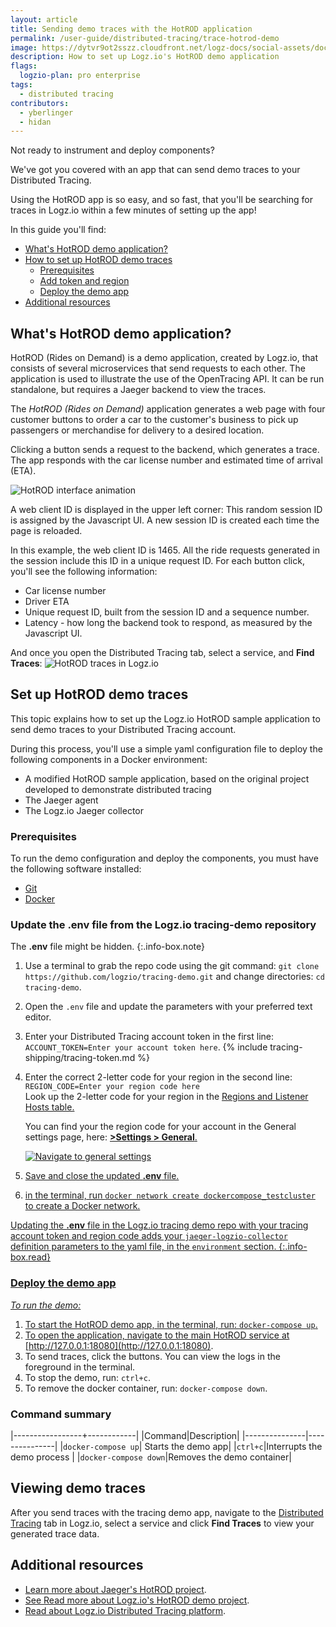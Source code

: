 ```yaml
---
layout: article
title: Sending demo traces with the HotROD application
permalink: /user-guide/distributed-tracing/trace-hotrod-demo
image: https://dytvr9ot2sszz.cloudfront.net/logz-docs/social-assets/docs-social.jpg
description: How to set up Logz.io's HotROD demo application
flags:
  logzio-plan: pro enterprise
tags:
  - distributed tracing
contributors:
  - yberlinger
  - hidan
---
```

Not ready to instrument and deploy components?

We've got you covered with an app that can send demo traces to your Distributed Tracing.

Using the HotROD app is so easy, and so fast, that you'll be searching for traces in Logz.io within a few minutes of setting up the app! 

In this guide you'll find:

* [What's HotROD demo application?](/user-guide/distributed-tracing/trace-hotrod-demo#whats-hotrod-demo-application)
* [How to set up HotROD demo traces](/user-guide/distributed-tracing/trace-hotrod-demo#set-up-hotrod-demo-traces)
  * [Prerequisites](/user-guide/distributed-tracing/trace-hotrod-demo#prerequisites)
  * [Add token and region](/user-guide/distributed-tracing/trace-hotrod-demo#update-the-env-file-from-the-logzio-tracing-demo-repository)
  * [Deploy the demo app](/user-guide/distributed-tracing/trace-hotrod-demo#deploy-the-demo-app)
* [Additional resources](/user-guide/distributed-tracing/trace-hotrod-demo#additional-resources)

## What's HotROD demo application? ##

HotROD (Rides on Demand) is a demo application, created by Logz.io, that consists of several microservices that send requests to each other. The application is used to illustrate the use of the OpenTracing API. It can be run standalone, but requires a Jaeger backend to view the traces. 

The _HotROD (Rides on Demand)_ application generates a web page with four customer buttons to order a car to the customer's business to pick up passengers or merchandise for delivery to a desired location. 

Clicking a button sends a request to the backend, which generates a trace. The app responds with the car license number and estimated time of arrival (ETA). 

<!-- ![HotROD interface image](https://dytvr9ot2sszz.cloudfront.net/logz-docs/distributed-tracing/tracing-hotrod.png) -->

![HotROD interface animation](https://dytvr9ot2sszz.cloudfront.net/logz-docs/distributed-tracing/tracing-hotrod-anim8.gif)

A web client ID is displayed in the upper left corner:  This random session ID is assigned by the Javascript UI. A new session ID is created each time the page is reloaded.  

In this example, the web client ID is 1465. All the ride requests generated in the session include this ID in a unique request ID. For each button click, you'll see the following information: 

+ Car license number
+ Driver ETA
+ Unique request ID, built from the session ID and a sequence number. 
+ Latency - how long the backend took to respond, as measured by the Javascript UI.


And once you open the Distributed Tracing tab, select a service, and **Find Traces**: ![HotROD traces in Logz.io](https://dytvr9ot2sszz.cloudfront.net/logz-docs/distributed-tracing/traces-hotrod-driver-results_oct21.png	)

## Set up HotROD demo traces 

This topic explains how to set up the Logz.io HotROD sample application to send demo traces to your Distributed Tracing account. 

During this process, you'll use a simple yaml configuration file to deploy the following components in a Docker environment:

+ A modified HotROD sample application, based on the original project developed to demonstrate distributed tracing
+ The Jaeger agent
+ The Logz.io Jaeger collector

### Prerequisites

To run the demo configuration and deploy the components, you must have the following software installed: 

+ <a href ="https://git-scm.com/book/en/v2/Getting-Started-Installing-Git" target="_blank"> Git  <i class="fas fa-external-link-alt"></i>  </a>  
+ <a href ="https://docs.docker.com/get-docker/" target="_blank"> Docker  <i class="fas fa-external-link-alt"></i> </a>  

### Update the **.env** file from the Logz.io tracing-demo repository

The **.env** file might be hidden.
{:.info-box.note}

1. Use a terminal to grab the repo code using the git command:  `git clone https://github.com/logzio/tracing-demo.git` and change directories: `cd tracing-demo`.

1. Open the `.env` file and update the parameters with your preferred text editor.
1. Enter your Distributed Tracing account token in the first line: `ACCOUNT_TOKEN=Enter your account token here`. {% include tracing-shipping/tracing-token.md %}
1. Enter the correct 2-letter code for your region in the second line: `REGION_CODE=Enter your region code here`<br>
    Look up the 2-letter code for your region in the <a href="/user-guide/accounts/account-region.html#available-regions" target ="_blank"> Regions and Listener Hosts table.</a> 
   
   You can find your the region code for your account in the General settings page, here: <a href="https://app.logz.io/#/dashboard/settings/general" target ="_blank"> **<i class="li li-gear"></i> >Settings > General**.

   ![Navigate to general settings](https://dytvr9ot2sszz.cloudfront.net/logz-docs/distributed-tracing/traces-general-settings_oct21.png	)


1. Save and close the updated **.env** file.

1. in the terminal, run `docker network create dockercompose_testcluster` to create a Docker network.


Updating the **.env** file in the Logz.io tracing demo repo with your tracing account token and region code 
adds your `jaeger-logzio-collector` definition parameters to the yaml file, in the `environment` section.
{:.info-box.read}

### Deploy the demo app

_To run the demo:_

1. To start the HotROD demo app, in the terminal, run: `docker-compose up`.
2. To open the application, navigate to the main HotROD service at [http://127.0.0.1:18080](http://127.0.0.1:18080).
3. To send traces, click the buttons.
    You can view the logs in the foreground in the terminal. 
4. To stop the demo, run: `ctrl+c`.
5. To remove the docker container, run: `docker-compose down`.

### Command summary

|-----------------+------------|
|Command|Description|
|---------------|---------------|
|`docker-compose up`| Starts the demo app|
|`ctrl+c`|Interrupts the demo process |
|`docker-compose down`|Removes the demo container|


## Viewing demo traces

After you send traces with the tracing demo app, navigate to the [Distributed Tracing](https://app.logz.io/#/dashboard/jaeger/search?switchToAccountId=2977) tab in Logz.io, select a service and click **Find Traces** to view your generated trace data.    

## Additional resources

* [Learn more about Jaeger's HotROD project](https://github.com/jaegertracing/jaeger/tree/master/examples/hotrod).
* [See Read more about Logz.io's HotROD demo project](https://github.com/logzio/tracing-demo/blob/main/README.md).
* [Read about Logz.io Distributed Tracing platform](/user-guide/distributed-tracing). 

<!-- For more background information, visit the <a href ="https://github.com/jaegertracing/jaeger/tree/master/examples/hotrod" target="_blank">  HotROD in Github project <i class="fas fa-external-link-alt"></i>. </a> 

*The Logz.io **tracing-demo** project repository includes modified configuration paramaters to create the HotROD web app. The app sends data to a Logz.io Jaeger collector that you configure to work with your Distributed Tracing account.  Click to open the <a href ="https://github.com/logzio/tracing-demo/blob/main/README.md" target="_blank"> **README** for the tracing demo project. </a>* -->

<!--The configuration repository <a href ="https://github.com/logzio/tracing-demo"  target="_blank">  is here <i class="fas fa-external-link-alt"></i> </a>. -->

<!-- Visit the docs to learn more about <a href=" /user-guide/distributed-tracing"  target ="_blank"> Logz.io Distributed Tracing. </a> -->
